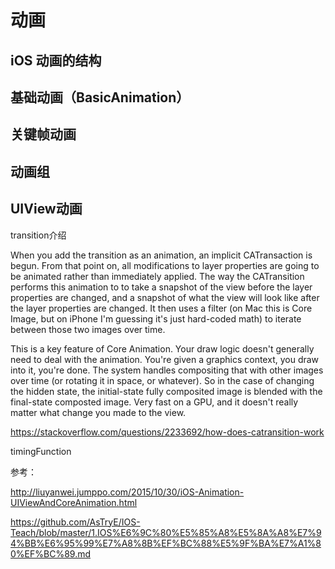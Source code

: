 

# 动画

## iOS 动画的结构





## 基础动画（BasicAnimation）



## 关键帧动画



## 动画组





## UIView动画







transition介绍

When you add the transition as an animation, an implicit CATransaction is begun. From that point on, all modifications to layer properties are going to be animated rather than immediately applied. The way the CATransition performs this animation to to take a snapshot of the view before the layer properties are changed, and a snapshot of what the view will look like after the layer properties are changed. It then uses a filter (on Mac this is Core Image, but on iPhone I'm guessing it's just hard-coded math) to iterate between those two images over time.

This is a key feature of Core Animation. Your draw logic doesn't generally need to deal with the animation. You're given a graphics context, you draw into it, you're done. The system handles compositing that with other images over time (or rotating it in space, or whatever). So in the case of changing the hidden state, the initial-state fully composited image is blended with the final-state composted image. Very fast on a GPU, and it doesn't really matter what change you made to the view.

<https://stackoverflow.com/questions/2233692/how-does-catransition-work>



timingFunction





参考：

<http://liuyanwei.jumppo.com/2015/10/30/iOS-Animation-UIViewAndCoreAnimation.html>

<https://github.com/AsTryE/IOS-Teach/blob/master/1.IOS%E6%9C%80%E5%85%A8%E5%8A%A8%E7%94%BB%E6%95%99%E7%A8%8B%EF%BC%88%E5%9F%BA%E7%A1%80%EF%BC%89.md>